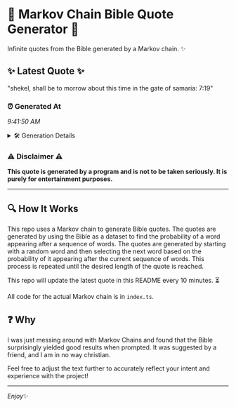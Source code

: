 # 📖 Markov Chain Bible Quote Generator 📖

Infinite quotes from the Bible generated by a Markov chain. ✨

## ✨ Latest Quote ✨
"shekel, shall be to morrow about this time in the gate of samaria: 7:19"

### ⏰ Generated At
*9:41:50 AM*

<details>
    <summary>🛠️ Generation Details</summary>
    <p>
        <strong>🌱 Seed:</strong> shekel,<br>
        <strong>🔄 Iterations:</strong> 13<br>
        <strong>📜 Context History:</strong><br>[ shekel, ]: shall<br>[ shekel,, shall ]: be<br>[ shekel,, shall, be ]: to<br>[ shekel,, shall, be, to ]: morrow<br>[ shekel,, shall, be, to, morrow ]: about<br>[ shekel,, shall, be, to, morrow, about ]: this<br>[ shall, be, to, morrow, about, this ]: time<br>[ be, to, morrow, about, this, time ]: in<br>[ to, morrow, about, this, time, in ]: the<br>[ morrow, about, this, time, in, the ]: gate<br>[ about, this, time, in, the, gate ]: of<br>[ this, time, in, the, gate, of ]: samaria:<br>[ time, in, the, gate, of, samaria: ]: 7:19<br>
    </p>
</details>

### ⚠️ Disclaimer ⚠️
**This quote is generated by a program and is not to be taken seriously. It is purely for entertainment purposes.**

---

## 🔍 How It Works

This repo uses a Markov chain to generate Bible quotes. The quotes are generated by using the Bible as a dataset to find the probability of a word appearing after a sequence of words. The quotes are generated by starting with a random word and then selecting the next word based on the probability of it appearing after the current sequence of words. This process is repeated until the desired length of the quote is reached.

This repo will update the latest quote in this README every 10 minutes. ⏳

All code for the actual Markov chain is in `index.ts`.

## ❓ Why

I was just messing around with Markov Chains and found that the Bible surprisingly yielded good results when prompted. 
It was suggested by a friend, and I am in no way christian.

Feel free to adjust the text further to accurately reflect your intent and experience with the project!

---

*Enjoy*✨

